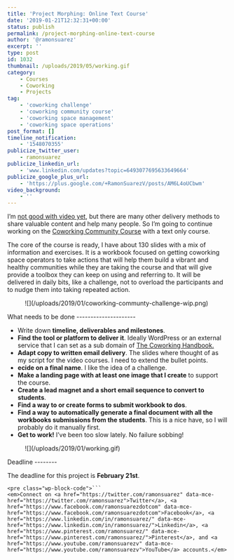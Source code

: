 ```yaml
---
title: 'Project Morphing: Online Text Course'
date: '2019-01-21T12:32:31+00:00'
status: publish
permalink: /project-morphing-online-text-course
author: '@ramonsuarez'
excerpt: ''
type: post
id: 1032
thumbnail: /uploads/2019/05/working.gif
category:
    - Courses
    - Coworking
    - Projects
tag:
    - 'coworking challenge'
    - 'coworking community course'
    - 'coworking space management'
    - 'coworking space operations'
post_format: []
timeline_notification:
    - '1548070355'
publicize_twitter_user:
    - ramonsuarez
publicize_linkedin_url:
    - 'www.linkedin.com/updates?topic=6493077695633649664'
publicize_google_plus_url:
    - 'https://plus.google.com/+RamonSuarezV/posts/AM6L4oUCbwm'
video_background:
    - ''
---
```

I’m [not good with video yet](http://ramonsuarez.com/fail-2-deadlines-and-video/), but there are many other delivery methods to share valuable content and help many people. So I’m going to continue working on the [Coworking Community Course](https://www.coworkinghandbook.com/coworking-community-course-draft/) with a text only course.

The core of the course is ready, I have about 130 slides with a mix of information and exercises. It is a workbook focused on getting coworking space operators to take actions that will help them build a vibrant and healthy communities while they are taking the course and that will give provide a toolbox they can keep on using and referring to. It will be delivered in daily bits, like a challenge, not to overload the participants and to nudge them into taking repeated action.

<figure class="wp-block-image">![](/uploads/2019/01/coworking-communty-challenge-wip.png)</figure>What needs to be done
---------------------

- Write down **timeline, deliverables and milestones**.
- **Find the tool or platform to deliver it**. Ideally WordPress or an external service that I can set as a sub domain of [The Coworking Handbook.](https://www.coworkinghandbook.com)
- **Adapt copy to written email delivery**. The slides where thought of as my script for the video courses. I need to extend the bullet points.
- **ecide on a final name**. I like the idea of a challenge.
- **Make a landing page with at least one image that I create** to support the course.
- **Create a lead magnet and a short email sequence to convert to students**.
- **Find a way to or create forms to submit workbook to dos**.
- **Find a way to automatically generate a final document with all the workbooks submissions from the students**. This is a nice have, so I will probably do it manually first.
- **Get to work!** I’ve been too slow lately. No failure sobbing!

<figure class="wp-block-image">![](/uploads/2019/01/working.gif)</figure>Deadline
--------

The deadline for this project is **February 21st**.

```
<pre class="wp-block-code">```
<em>Connect on <a href="https://twitter.com/ramonsuarez" data-mce-href="https://twitter.com/ramonsuarez">Twitter</a>, <a href="https://www.facebook.com/ramonsuarezdotcom" data-mce-href="https://www.facebook.com/ramonsuarezdotcom">Facebook</a>, <a href="https://www.linkedin.com/in/ramonsuarez/" data-mce-href="https://www.linkedin.com/in/ramonsuarez/">Linkedin</a>, <a href="https://www.pinterest.com/ramonsuarez/" data-mce-href="https://www.pinterest.com/ramonsuarez/">Pinterest</a>, and <a href="https://www.youtube.com/ramonsuarezv" data-mce-href="https://www.youtube.com/ramonsuarezv">YouTube</a> accounts.</em>
```
```